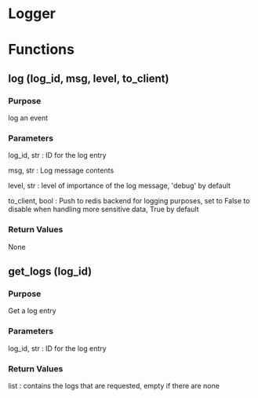 
# Logger

# Functions

## log (log_id, msg, level, to_client)

### Purpose

log an event

### Parameters

log_id, str : ID for the log entry

msg, str : Log message contents

level, str : level of importance of the log message, 'debug' by default

to_client, bool : Push to redis backend for logging purposes, set to False to disable when handling more sensitive data, True by default

### Return Values
None


## get_logs (log_id)

### Purpose

Get a log entry

### Parameters

log_id, str : ID for the log entry

### Return Values
list : contains the logs that are requested, empty if there are none
